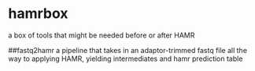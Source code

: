 # hamrbox
a box of tools that might be needed before or after HAMR

##fastq2hamr
a pipeline that takes in an adaptor-trimmed fastq file all the way to applying HAMR, yielding intermediates and hamr prediction table
